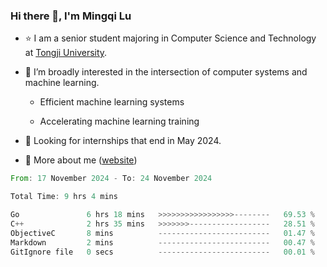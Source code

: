 ### Hi there 👋, I'm Mingqi Lu

- :star: I am a senior student majoring in Computer Science and Technology at [Tongji University](https://en.tongji.edu.cn/p/#/).

- :thinking: I’m broadly interested in the intersection of computer systems and machine learning.

  - Efficient machine learning systems

  - Accelerating machine learning training

- :seedling: Looking for internships that end in May 2024.

- 💬 More about me ([website](https://lmqqqqqq.github.io/))

<!--START_SECTION:waka-->

```rust
From: 17 November 2024 - To: 24 November 2024

Total Time: 9 hrs 4 mins

Go               6 hrs 18 mins   >>>>>>>>>>>>>>>>>--------   69.53 %
C++              2 hrs 35 mins   >>>>>>>------------------   28.51 %
ObjectiveC       8 mins          -------------------------   01.47 %
Markdown         2 mins          -------------------------   00.47 %
GitIgnore file   0 secs          -------------------------   00.01 %
```

<!--END_SECTION:waka-->

